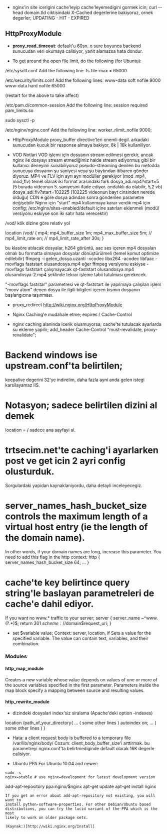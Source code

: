 * nginx'in site icerigini cache'leyip cache'leyemedigini gormek icin;
curl --head domain.tld
ciktisindaki X-Cached degerlerine bakiyoruz, ornek degerler;
UPDATING - HIT - EXPIRED

## HttpProxyModule
* __proxy_read_timeout__: default'u 60sn. o sure boyunca backend sunucudan veri okumaya calisiyor, yanit alamazsa hata dondur.

* To get around the open file limit, do the following (for Ubuntu):

/etc/sysctl.conf
Add the following line:
fs.file-max = 65000

/etc/security/limits.conf
Add the following lines:
www-data       soft    nofile   9000
www-data       hard    nofile   65000

(restart for the above to take affect)

/etc/pam.d/common-session
Add the following line:
session required pam_limits.so

sudo sysctl -p

/etc/nginx/nginx.conf
Add the following line:
worker_rlimit_nofile 9000;

* HttpProxyModule 
proxy_buffer directive'leri onemli degil. arkadaki sunucudan kucuk bir response almaya bakiyor, 8k | 16k kullaniliyor.


* VOD Notlari
VOD işlemi için dosyanın stream edilmesi gerekir, ancak nginx ile dosyayı stream etmediğimiz halde stream ediyormuş gibi bir kullanıcı deneyimi sunabiliyoruz
pseudo-streaming denilen bu metodda sunucuya dosyanın şu saniyesi veya şu baytından itibaren gönder diyoruz.
MP4 ve FLV için ayrı ayrı modüller gerekiyor (mod_mp4, mod_flv)
temel olarak iki format arasındaki fark
dosya_adi.mp4?start=5 (5 burada videonun 5. saniyesini ifade ediyor. ondalıklı da olabilir, 5,2 vb)
dosya_adi.flv?start=102225 (102225 videonun bayt cinsinden nerede olduğu)
CDN e göre dosya adından sonra gönderilen parametre değişebilir Nginx için "start"
mp4 kullanmaya karar verdik mp4 için config;
/etc/nginx/sites-enabled/default içine satırları eklenmeli (modül versiyonu eskiyse son iki satır hata verecektir)

/vod/ kök dizine göre relativ yol

location /vod/ {
    mp4;
    mp4_buffer_size       1m;
    mp4_max_buffer_size   5m;
//    mp4_limit_rate        on;
//    mp4_limit_rate_after  30s;
}

bu klasöre atılacak dosyalar, h264 görüntü, aac ses içeren mp4 dosyaları olmalı
bu formatta olmayan dosyalar dönüştürülmeli (temel komut optimize edilebilir)
ffmpeg -i gelen_dosya.uzanti -vcodec libx264 -acodec libfaac -movflags faststart olusandosya.mp4
eğer ffmpeg versiyonu eskiyse -movflags faststart çalışmayacak
qt-faststart olusandosya.mp4 olusandosya-2.mp4 şeklinde tekrar işleme tabii tutulması gerekecek.

"-movflags faststar" parametresi ve qt-faststart ile yapılmaya çalışılan işlem "moov atom" denen dosya ile ilgili bilgileri içeren kısmın dosyanın başlangıcına taşınması.


* proxy_redirect
http://wiki.nginx.org/HttpProxyModule
* Nginx Caching'e mudahale etme; expires / Cache-Control

* nginx caching alaninda icerik olusmuyorsa;
cache'te tutulacak ayarlarda su ekleme yapilir;
add_header              Cache-Control "must-revalidate, proxy-revalidate";



# Backend windows ise upstream.conf'ta belirtilen;
keepalive degerini 32'ye indirelim, daha fazla ayni anda
gelen istegi karsilayamaz IIS.

# Notasyon; sadece belirtilen dizini al demek
location = /
sadece ana sayfayi al.

# trtsecim.net'te caching'i ayarlarken post ve get icin 2 ayri config olusturduk.
Sorgulardaki yapidan kaynaklaniyordu, daha detayli inceleyecegiz.


# server_names_hash_bucket_size controls the maximum length of a virtual host entry (ie the length of the domain name).
In other words, if your domain names are long, increase this parameter.
You need to add this flag in the http context:
http {
    server_names_hash_bucket_size 64;
    ...
}

# cache'te key belirtince query string'le baslayan parametreleri de cache'e dahil ediyor.

If you want no www.* traffic to your server;
server { 
server_name ~^www\.(?<domain>.*)$; return 301
$scheme://$domain$request_uri; 
}

* set $variable value;
Context:    server, location, if
Sets a value for the specified variable. The value can contain text, variables,
and their combination.

### Modules
#### http_map_module
Creates a new variable whose value depends on values of one or more of the
source variables specified in the first parameter.
Parameters inside the map block specify a mapping between source and resulting
values.

#### http_rewrite_module

* dizindeki dosyalari index'siz siralama (Apache'deki option -indexes)


location /path_of_your_directory{ 
   ... ( some other lines )
   autoindex on;
   ... ( some other lines )
}

* Hata: a client request body is buffered to a temporary file
/var/lib/nginx/body/
Cozum: client_body_buffer_size'i arttirmak.
bu parametreyi nginx.conf'ta belirtmediginde default olarak 16K degerle
calisiyor.

* Ubuntu PPA For Ubuntu 10.04 and newer:
```
sudo -s
nginx=stable # use nginx=development for latest development version
```
add-apt-repository ppa:nginx/$nginx
apt-get update 
apt-get install nginx
```
If you get an error about add-apt-repository not existing, you will want to
install python-software-properties. For other Debian/Ubuntu based
distributions, you can try the lucid variant of the PPA which is the most
likely to work on older package sets.

(Kaynak:)[http://wiki.nginx.org/Install]




